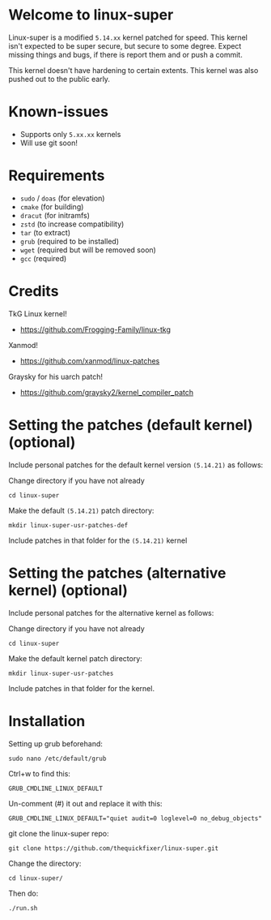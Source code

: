 # Welcome to linux-super

Linux-super is a modified ```5.14.xx``` kernel patched for speed. This kernel isn't expected to be super secure, but secure to some degree. Expect missing things and bugs, if there is report them and or push a commit.

This kernel doesn't have hardening to certain extents.
This kernel was also pushed out to the public early.

# Known-issues

- Supports only ```5.xx.xx``` kernels
- Will use git soon!

# Requirements

- ```sudo``` / ```doas``` (for elevation)
- ```cmake``` (for building)
- ```dracut``` (for initramfs)
- ```zstd``` (to increase compatibility)
- ```tar``` (to extract)
- ```grub``` (required to be installed)
- ```wget``` (required but will be removed soon)
- ```gcc``` (required)

# Credits

TkG Linux kernel!
- https://github.com/Frogging-Family/linux-tkg

Xanmod!
- https://github.com/xanmod/linux-patches

Graysky for his uarch patch!
- https://github.com/graysky2/kernel_compiler_patch

# Setting the patches (default kernel) (optional)

Include personal patches for the default kernel version ```(5.14.21)``` as follows:

Change directory if you have not already
```
cd linux-super
```

Make the default ```(5.14.21)``` patch directory:
```
mkdir linux-super-usr-patches-def
```
Include patches in that folder for the ```(5.14.21)``` kernel

# Setting the patches (alternative kernel) (optional)

Include personal patches for the alternative kernel as follows:

Change directory if you have not already
```
cd linux-super
```

Make the default kernel patch directory:
```
mkdir linux-super-usr-patches
```
Include patches in that folder for the kernel.

# Installation

Setting up grub beforehand:

```
sudo nano /etc/default/grub
```
Ctrl+w to find this:

```GRUB_CMDLINE_LINUX_DEFAULT```

Un-comment (#) it out and replace it with this:

```
GRUB_CMDLINE_LINUX_DEFAULT="quiet audit=0 loglevel=0 no_debug_objects"
```

git clone the linux-super repo:

```
git clone https://github.com/thequickfixer/linux-super.git
```
Change the directory:

```
cd linux-super/
```

Then do:

```
./run.sh
```
